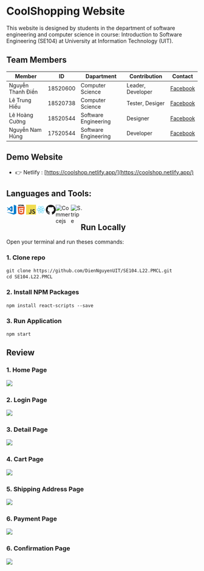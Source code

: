 # CoolShopping Website

This website is designed by students in the department of software engineering and computer science in course:  Introduction to Software Engineering (SE104) at University at Information Technology (UIT). 

## Team Members 

| Member            | ID       | Dapartment           | Contribution      | Contact                                                               |
|-------------------|----------|----------------------|-------------------|-----------------------------------------------------------------------|
| Nguyễn Thanh Điền | 18520600 | Computer Science     | Leader, Developer | [Facebook](https://www.facebook.com/nguyenthanhdien.uit/)             |
| Lê Trung Hiếu     | 18520738 | Computer Science     | Tester, Desiger   | [Facebook](https://www.facebook.com/profile.php?id=100009235405580) |
| Lê Hoàng Cường    | 18520544 | Software Engineering | Designer          | [Facebook](https://www.facebook.com/hoangcuong.le.3551)               |
| Nguyễn Nam Hùng   | 17520544 | Software Engineering | Developer         | [Facebook](https://www.facebook.com/NamxHung)                         |
## Demo Website

- 👉 Netlify : [https://coolshop.netlify.app/](https://coolshop.netlify.app/)


## Languages and Tools:
<img align="left" alt="Visual Studio Code" width="26px" src="https://raw.githubusercontent.com/github/explore/80688e429a7d4ef2fca1e82350fe8e3517d3494d/topics/visual-studio-code/visual-studio-code.png" />
<img align="left" alt="HTML5" width="26px" src="https://raw.githubusercontent.com/github/explore/80688e429a7d4ef2fca1e82350fe8e3517d3494d/topics/html/html.png" />

<img align="left" alt="JavaScript" width="26px" src="https://raw.githubusercontent.com/github/explore/80688e429a7d4ef2fca1e82350fe8e3517d3494d/topics/javascript/javascript.png" />
<img align="left" alt="React" width="26px" src="https://raw.githubusercontent.com/github/explore/80688e429a7d4ef2fca1e82350fe8e3517d3494d/topics/react/react.png" />
<img align="left" alt="GitHub" width="26px" src="https://raw.githubusercontent.com/github/explore/78df643247d429f6cc873026c0622819ad797942/topics/github/github.png" />
<img align="left" alt="Commercejs" width="40px" src="https://live.staticflickr.com/65535/51289667578_072f288e51_m.jpg" />
<img align="left" alt="Stripe" width="26px" src="https://live.staticflickr.com/65535/51290235174_0b8c33f657_m.jpg" />.


## Run Locally

Open your terminal and run theses commands:
### 1. Clone repo

```
git clone https://github.com/DienNguyenUIT/SE104.L22.PMCL.git
cd SE104.L22.PMCL
```

### 2. Install NPM Packages
```
npm install react-scripts --save
```
### 3. Run Application

```
npm start
```


## Review

### 1. Home Page
![](https://github.com/DienNguyenUIT/SE104.L22.PMCL/blob/main/images/home.png)
### 2. Login Page
![](https://github.com/DienNguyenUIT/SE104.L22.PMCL/blob/main/images/signin.png)
### 3. Detail Page
![](https://github.com/DienNguyenUIT/SE104.L22.PMCL/blob/main/images/detail.png)
### 4. Cart Page
![](https://github.com/DienNguyenUIT/SE104.L22.PMCL/blob/main/images/cart.png)
### 5. Shipping Address Page
![](https://github.com/DienNguyenUIT/SE104.L22.PMCL/blob/main/images/address.png)
### 6. Payment Page
![](https://github.com/DienNguyenUIT/SE104.L22.PMCL/blob/main/images/payment.png)
### 6. Confirmation Page
![](https://github.com/DienNguyenUIT/SE104.L22.PMCL/blob/main/images/comfirmation.png)








